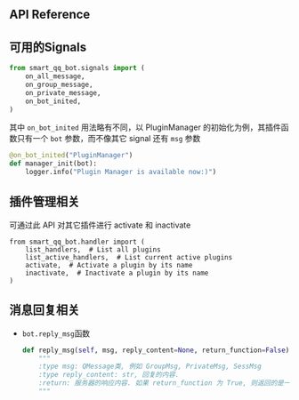 API Reference
-------------------


## 可用的Signals

```python
from smart_qq_bot.signals import (
    on_all_message,
    on_group_message,
    on_private_message,
    on_bot_inited,
)
```

其中 `on_bot_inited` 用法略有不同，以 PluginManager 的初始化为例，其插件函数只有一个 `bot` 参数，而不像其它 signal 还有 `msg` 参数

```python
@on_bot_inited("PluginManager")
def manager_init(bot):
    logger.info("Plugin Manager is available now:)")

```


## 插件管理相关

可通过此 API 对其它插件进行 activate 和 inactivate
```
from smart_qq_bot.handler import (
    list_handlers,  # List all plugins
    list_active_handlers,  # List current active plugins
    activate,  # Activate a plugin by its name
    inactivate,  # Inactivate a plugin by its name
)
```

## 消息回复相关
+ `bot.reply_msg`函数

	```python
	def reply_msg(self, msg, reply_content=None, return_function=False):
		"""
		:type msg: QMessage类, 例如 GroupMsg, PrivateMsg, SessMsg
		:type reply_content: str, 回复的内容.
		:return: 服务器的响应内容. 如果 return_function 为 True, 则返回的是一个仅有 reply_content 参数的便捷回复函数.
		"""
	```

